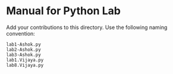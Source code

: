 # Manual for Python Lab

Add your contributions to this directory. 
Use the following naming convention: 

    lab1-Ashok.py
    lab2-Ashok.py
    lab3-Ashok.py 
    lab1.Vijaya.py
    lab8.Vijaya.py

